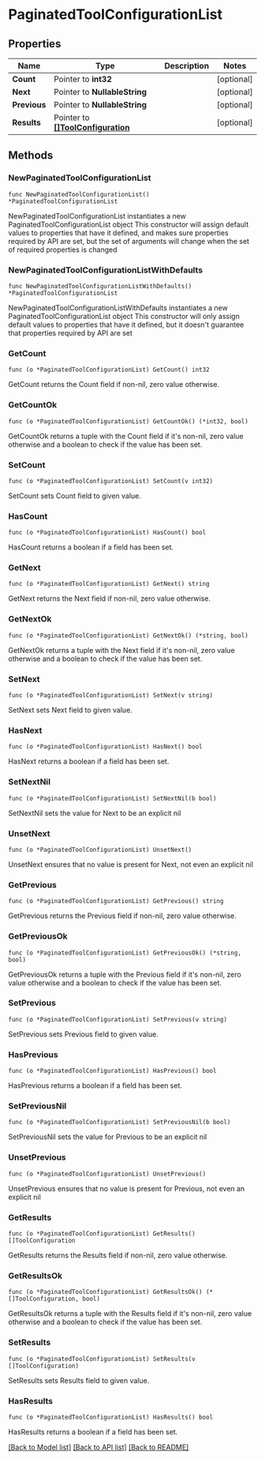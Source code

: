 # PaginatedToolConfigurationList

## Properties

Name | Type | Description | Notes
------------ | ------------- | ------------- | -------------
**Count** | Pointer to **int32** |  | [optional] 
**Next** | Pointer to **NullableString** |  | [optional] 
**Previous** | Pointer to **NullableString** |  | [optional] 
**Results** | Pointer to [**[]ToolConfiguration**](ToolConfiguration.md) |  | [optional] 

## Methods

### NewPaginatedToolConfigurationList

`func NewPaginatedToolConfigurationList() *PaginatedToolConfigurationList`

NewPaginatedToolConfigurationList instantiates a new PaginatedToolConfigurationList object
This constructor will assign default values to properties that have it defined,
and makes sure properties required by API are set, but the set of arguments
will change when the set of required properties is changed

### NewPaginatedToolConfigurationListWithDefaults

`func NewPaginatedToolConfigurationListWithDefaults() *PaginatedToolConfigurationList`

NewPaginatedToolConfigurationListWithDefaults instantiates a new PaginatedToolConfigurationList object
This constructor will only assign default values to properties that have it defined,
but it doesn't guarantee that properties required by API are set

### GetCount

`func (o *PaginatedToolConfigurationList) GetCount() int32`

GetCount returns the Count field if non-nil, zero value otherwise.

### GetCountOk

`func (o *PaginatedToolConfigurationList) GetCountOk() (*int32, bool)`

GetCountOk returns a tuple with the Count field if it's non-nil, zero value otherwise
and a boolean to check if the value has been set.

### SetCount

`func (o *PaginatedToolConfigurationList) SetCount(v int32)`

SetCount sets Count field to given value.

### HasCount

`func (o *PaginatedToolConfigurationList) HasCount() bool`

HasCount returns a boolean if a field has been set.

### GetNext

`func (o *PaginatedToolConfigurationList) GetNext() string`

GetNext returns the Next field if non-nil, zero value otherwise.

### GetNextOk

`func (o *PaginatedToolConfigurationList) GetNextOk() (*string, bool)`

GetNextOk returns a tuple with the Next field if it's non-nil, zero value otherwise
and a boolean to check if the value has been set.

### SetNext

`func (o *PaginatedToolConfigurationList) SetNext(v string)`

SetNext sets Next field to given value.

### HasNext

`func (o *PaginatedToolConfigurationList) HasNext() bool`

HasNext returns a boolean if a field has been set.

### SetNextNil

`func (o *PaginatedToolConfigurationList) SetNextNil(b bool)`

 SetNextNil sets the value for Next to be an explicit nil

### UnsetNext
`func (o *PaginatedToolConfigurationList) UnsetNext()`

UnsetNext ensures that no value is present for Next, not even an explicit nil
### GetPrevious

`func (o *PaginatedToolConfigurationList) GetPrevious() string`

GetPrevious returns the Previous field if non-nil, zero value otherwise.

### GetPreviousOk

`func (o *PaginatedToolConfigurationList) GetPreviousOk() (*string, bool)`

GetPreviousOk returns a tuple with the Previous field if it's non-nil, zero value otherwise
and a boolean to check if the value has been set.

### SetPrevious

`func (o *PaginatedToolConfigurationList) SetPrevious(v string)`

SetPrevious sets Previous field to given value.

### HasPrevious

`func (o *PaginatedToolConfigurationList) HasPrevious() bool`

HasPrevious returns a boolean if a field has been set.

### SetPreviousNil

`func (o *PaginatedToolConfigurationList) SetPreviousNil(b bool)`

 SetPreviousNil sets the value for Previous to be an explicit nil

### UnsetPrevious
`func (o *PaginatedToolConfigurationList) UnsetPrevious()`

UnsetPrevious ensures that no value is present for Previous, not even an explicit nil
### GetResults

`func (o *PaginatedToolConfigurationList) GetResults() []ToolConfiguration`

GetResults returns the Results field if non-nil, zero value otherwise.

### GetResultsOk

`func (o *PaginatedToolConfigurationList) GetResultsOk() (*[]ToolConfiguration, bool)`

GetResultsOk returns a tuple with the Results field if it's non-nil, zero value otherwise
and a boolean to check if the value has been set.

### SetResults

`func (o *PaginatedToolConfigurationList) SetResults(v []ToolConfiguration)`

SetResults sets Results field to given value.

### HasResults

`func (o *PaginatedToolConfigurationList) HasResults() bool`

HasResults returns a boolean if a field has been set.


[[Back to Model list]](../README.md#documentation-for-models) [[Back to API list]](../README.md#documentation-for-api-endpoints) [[Back to README]](../README.md)


